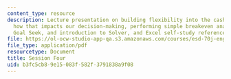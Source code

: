```yaml
---
content_type: resource
description: Lecture presentation on building flexibility into the cash flow model,
  how that impacts our decision-making, performing simple breakeven analysis using
  Goal Seek, and introduction to Solver, and Excel self-study references.
file: https://ol-ocw-studio-app-qa.s3.amazonaws.com/courses/esd-70j-engineering-economy-module-fall-2009/b3fc5cb89e15083f582f3791838a9f08_MITESD_70Jf09_lec04.pdf
file_type: application/pdf
resourcetype: Document
title: Session Four
uid: b3fc5cb8-9e15-083f-582f-3791838a9f08
---
```

